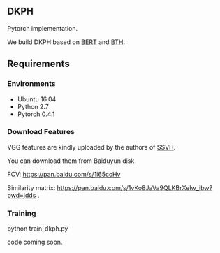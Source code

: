 ## DKPH



Pytorch implementation.

We build DKPH based on [BERT](https://github.com/codertimo/BERT-pytorch) and [BTH](https://github.com/Lily1994/BTH).

## Requirements

### Environments
- Ubuntu 16.04
- Python 2.7
- Pytorch 0.4.1

### Download Features
VGG features are kindly uploaded by the authors of [SSVH](https://github.com/lixiangpengcs/Self-Supervised-Video-Hashing).

You can download them from Baiduyun disk.

FCV: https://pan.baidu.com/s/1i65ccHv

Similarity matrix: https://pan.baidu.com/s/1vKo8JaVa9QLKBrXeIw_ibw?pwd=jdds .



### Training 
python train_dkph.py





code coming soon.


